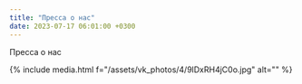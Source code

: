 ```yaml
---
title: "Пресса о нас"
date: 2023-07-17 06:01:00 +0300
---
```


Пресса о нас

{% include media.html f="/assets/vk_photos/4/9lDxRH4jC0o.jpg" alt="" %}
